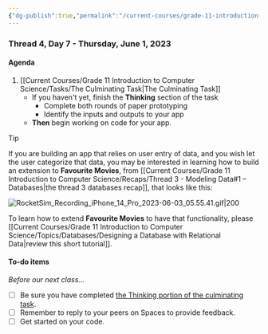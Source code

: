 ```yaml
---
{"dg-publish":true,"permalink":"/current-courses/grade-11-introduction-to-computer-science/section-1/thread-4/day-7/","dgHomeLink":false}
---
```


### Thread 4, Day 7 - Thursday, June 1, 2023

#### Agenda

1. [[Current Courses/Grade 11 Introduction to Computer Science/Tasks/The Culminating Task\|The Culminating Task]]
	- If you haven't yet, finish the **Thinking** section of the task
		- Complete both rounds of paper prototyping
		- Identify the inputs and outputs to your app
	- **Then** begin working on code for your app.

> [!TIP]
> If you are building an app that relies on user entry of data, and you wish let the user categorize that data, you may be interested in learning how to build an extension to **Favourite Movies**, from [[Current Courses/Grade 11 Introduction to Computer Science/Recaps/Thread 3 - Modeling Data#1 – Databases\|the thread 3 databases recap]], that looks like this:
> 
> ![RocketSim_Recording_iPhone_14_Pro_2023-06-03_05.55.41.gif|200](/img/user/Attachments/RocketSim_Recording_iPhone_14_Pro_2023-06-03_05.55.41.gif)
> 
> To learn how to extend **Favourite Movies** to have that functionality, please [[Current Courses/Grade 11 Introduction to Computer Science/Topics/Databases/Designing a Database with Relational Data\|review this short tutorial]].

#### To-do items
*Before our next class...*
- [ ] Be sure you have completed [the Thinking portion of the culminating task](https://drive.google.com/file/d/1FcuQ33zGVQgGnEi4tEz-kbtQWrdZOgp0/view?usp=share_link).
- [ ] Remember to reply to your peers on Spaces to provide feedback.
- [ ] Get started on your code. 
